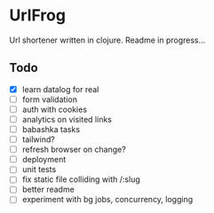 # UrlFrog

Url shortener written in clojure. Readme in progress...

## Todo
- [x] learn datalog for real
- [ ] form validation
- [ ] auth with cookies
- [ ] analytics on visited links
- [ ] babashka tasks
- [ ] tailwind?
- [ ] refresh browser on change?
- [ ] deployment
- [ ] unit tests
- [ ] fix static file colliding with /:slug
- [ ] better readme
- [ ] experiment with bg jobs, concurrency, logging
